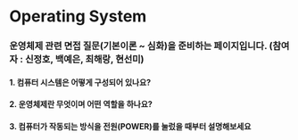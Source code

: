 # Operating System 

### 운영체제 관련 면접 질문(기본이론 ~ 심화)을 준비하는 페이지입니다. (참여자 : 신정호, 백예은, 최해랑, 현선미)

#### 1. 컴퓨터 시스템은 어떻게 구성되어 있나요?

#### 2. 운영체제란 무엇이며 어떤 역할을 하나요?

#### 3. 컴퓨터가 작동되는 방식을 전원(POWER)를 눌렀을 때부터 설명해보세요
